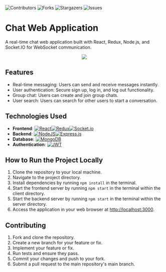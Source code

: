 ![Contributors][contributors-shield]
![Forks][forks-shield]
![Stargazers][stars-shield]
![Issues][issues-shield]

# Chat Web Application

A real-time chat web application built with React, Redux, Node.js, and Socket.IO for WebSocket communication.

<div align="center">
  <a href="https://chat-webapp-mern.netlify.app/"><img src="https://github.com/SinghAstra/Chat-WebApp/blob/main/images/chat.png"/></a>
</div>

## Features

- Real-time messaging: Users can send and receive messages instantly.
- User authentication: Secure sign up, log in, and log out functionality.
- Group chat: Users can create and join group chats.
- User search: Users can search for other users to start a conversation.

## Technologies Used

- **Frontend**: [![React][React.js]][React-url][![Redux][Redux]][Redux-url][![Socket.io][Socket.io]][Socket.io-url]
- **Backend**: [![NodeJS][NodeJS]][NodeJS-url][![Express.js][ExpressJS]][ExpressJS-url]
- **Database**: [![MongoDB][MongoDB]][MongoDB-url]
- **Authentication**: [![JWT][JWT]][JWT-url]

## How to Run the Project Locally

1. Clone the repository to your local machine.
2. Navigate to the project directory.
3. Install dependencies by running `npm install` in the terminal.
4. Start the frontend server by running `npm start` in the terminal within the client directory.
5. Start the backend server by running `npm start` in the terminal within the server directory.
6. Access the application in your web browser at [http://localhost:3000](http://localhost:3000).

## Contributing

1. Fork and clone the repository.
2. Create a new branch for your feature or fix.
3. Implement your feature or fix.
4. Run tests and ensure they pass.
5. Commit your changes and push to your fork.
6. Submit a pull request to the main repository's main branch.

<!-- MARKDOWN LINKS & IMAGES -->
<!-- https://www.markdownguide.org/basic-syntax/#reference-style-links -->

[contributors-shield]: https://img.shields.io/github/contributors/SinghAstra/Chat-WebApp.svg?style=for-the-badge
[contributors-url]: https://github.com/SinghAstra/Chat-WebApp/graphs/contributors
[forks-shield]: https://img.shields.io/github/forks/SinghAstra/Chat-WebApp.svg?style=for-the-badge
[forks-url]: https://github.com/SinghAstra/Chat-WebApp/network/members
[stars-shield]: https://img.shields.io/github/stars/SinghAstra/Chat-WebApp.svg?style=for-the-badge
[stars-url]: https://github.com/SinghAstra/Chat-WebApp/stargazers
[issues-shield]: https://img.shields.io/github/issues/SinghAstra/Chat-WebApp.svg?style=for-the-badge
[issues-url]: https://github.com/SinghAstra/Chat-WebApp/issues
[React.js]: https://img.shields.io/badge/React-20232A?style=for-the-badge&logo=react&logoColor=61DAFB
[React-url]: https://reactjs.org/
[Redux]: https://img.shields.io/badge/redux-%23593d88.svg?style=for-the-badge&logo=redux&logoColor=white
[Redux-url]: https://redux.js.org/
[NodeJS]: https://img.shields.io/badge/node.js-6DA55F?style=for-the-badge&logo=node.js&logoColor=white
[NodeJS-url]: https://nodejs.org/en
[ExpressJS]: https://img.shields.io/badge/express.js-%23404d59.svg?style=for-the-badge&logo=express&logoColor=%2361DAFB
[ExpressJS-url]: https://expressjs.com/
[MongoDB]: https://img.shields.io/badge/MongoDB-%234ea94b.svg?style=for-the-badge&logo=mongodb&logoColor=white
[MongoDB-url]: https://www.mongodb.com/
[JWT]: https://img.shields.io/badge/JWT-black?style=for-the-badge&logo=JSON%20web%20tokens
[JWT-url]: https://jwt.io/
[Socket.io]: https://img.shields.io/badge/Socket.io-black?style=for-the-badge&logo=socket.io&badgeColor=010101
[Socket.io-url]: https://socket.io/
